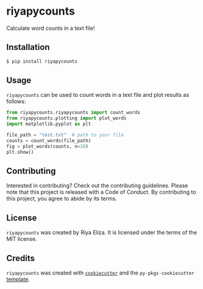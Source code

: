 # riyapycounts

Calculate word counts in a text file!

## Installation

```bash
$ pip install riyapycounts
```

## Usage

`riyapycounts` can be used to count words in a text file and plot results
as follows:

```python
from riyapycounts.riyapycounts import count_words
from riyapycounts.plotting import plot_words
import matplotlib.pyplot as plt

file_path = "test.txt"  # path to your file
counts = count_words(file_path)
fig = plot_words(counts, n=10)
plt.show()
```

## Contributing

Interested in contributing? Check out the contributing guidelines. Please note that this project is released with a Code of Conduct. By contributing to this project, you agree to abide by its terms.

## License

`riyapycounts` was created by Riya Eliza. It is licensed under the terms of the MIT license.

## Credits

`riyapycounts` was created with [`cookiecutter`](https://cookiecutter.readthedocs.io/en/latest/) and the `py-pkgs-cookiecutter` [template](https://github.com/py-pkgs/py-pkgs-cookiecutter).
